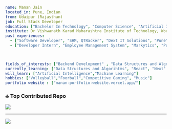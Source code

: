 ```yaml
name: Manan Jain
located_in: Pune, Indian
from: Udaipur (Rajasthan)
job: Full Stack Developer
education: ["Bachelor In Technology", "Computer Science", "Artificial Intelligence and Data Science"]
institute: Dr Vishwanath Karad Maharashtra Institute of Technology, World Peace University
past experiences:
  - ["Software Developer", "SHM, QTRacker", "Dext IT Solutions", "Pune", "Aug 2024 - Dec 2024"] 
  - ["Developer Intern", "Employee Management System", "Markytics", "Pune", "June 2023 -Aug  2023"]

  

fields_of_interests: ["Backend Development" , "Data Structures and Algorithms","Artificial Intelligence" ,"Machine Learning"]
currently_learning: ["Data Structures and Algorihtms", "React", "Next" , "Advance Django"]
will_learn: ["Artificial Intelligence","Machine Learning"]
hobbies: ["Volleyball","Foorball","Competitive Gaming", "Music"]
portfolio website : ["manan-portfolio-website.vercel.app/"]
```





### 🔝 Top Contributed Repo
![](https://github-contributor-stats.vercel.app/api?username=doomdybbuk&limit=3&theme=dark&combine_all_yearly_contributions=true)

---
[![](https://visitcount.itsvg.in/api?id=doomdybbuk&icon=0&color=0)](https://visitcount.itsvg.in)




